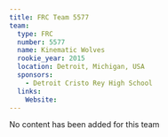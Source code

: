 ```yaml
---
title: FRC Team 5577
team:
  type: FRC
  number: 5577
  name: Kinematic Wolves
  rookie_year: 2015
  location: Detroit, Michigan, USA
  sponsors:
    - Detroit Cristo Rey High School
  links:
    Website: 
---
```

No content has been added for this team
